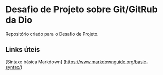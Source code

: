 # Desafio de Projeto sobre Git/GitRub da Dio
Repositório criado para o Desafio de Projeto.

## Links úteis
[Sintaxe básica Markdown] (https://www.markdownguide.org/basic-syntax/)
